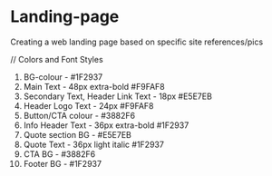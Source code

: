 # Landing-page

Creating a web landing page based on specific site references/pics

// Colors and Font Styles 
1. BG-colour - #1F2937
2. Main Text - 48px extra-bold #F9FAF8
3. Secondary Text, Header Link Text - 18px #E5E7EB
4. Header Logo Text - 24px #F9FAF8
5. Button/CTA colour - #3882F6
6. Info Header Text - 36px extra-bold #1F2937
7. Quote section BG - #E5E7EB
8. Quote Text - 36px light italic #1F2937
9. CTA BG - #3882F6
10. Footer BG - #1F2937
